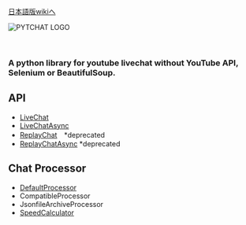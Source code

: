 [日本語版wikiへ](https://github.com/taizan-hokuto/pytchat/wiki/Home-)
<br>

![PYTCHAT LOGO](https://taizan-hokuto.github.io/statics/LOGO.png) 

<br>

### A python library for youtube livechat without YouTube API, Selenium or BeautifulSoup.


## API
 * [LiveChat](https://github.com/taizan-hokuto/pytchat/wiki/LiveChat)
 * [LiveChatAsync](https://github.com/taizan-hokuto/pytchat/wiki/LiveChatAsync)
 * [ReplayChat](https://github.com/taizan-hokuto/pytchat/wiki/ReplayChat)　*deprecated
 * [ReplayChatAsync](https://github.com/taizan-hokuto/pytchat/wiki/ReplayChatAsync) *deprecated
## Chat Processor
 * [DefaultProcessor](https://github.com/taizan-hokuto/pytchat/wiki/DefaultProcessor)
 * CompatibleProcessor
 * JsonfileArchiveProcessor
 * [SpeedCalculator](https://github.com/taizan-hokuto/pytchat/wiki/SpeedCalculator)


